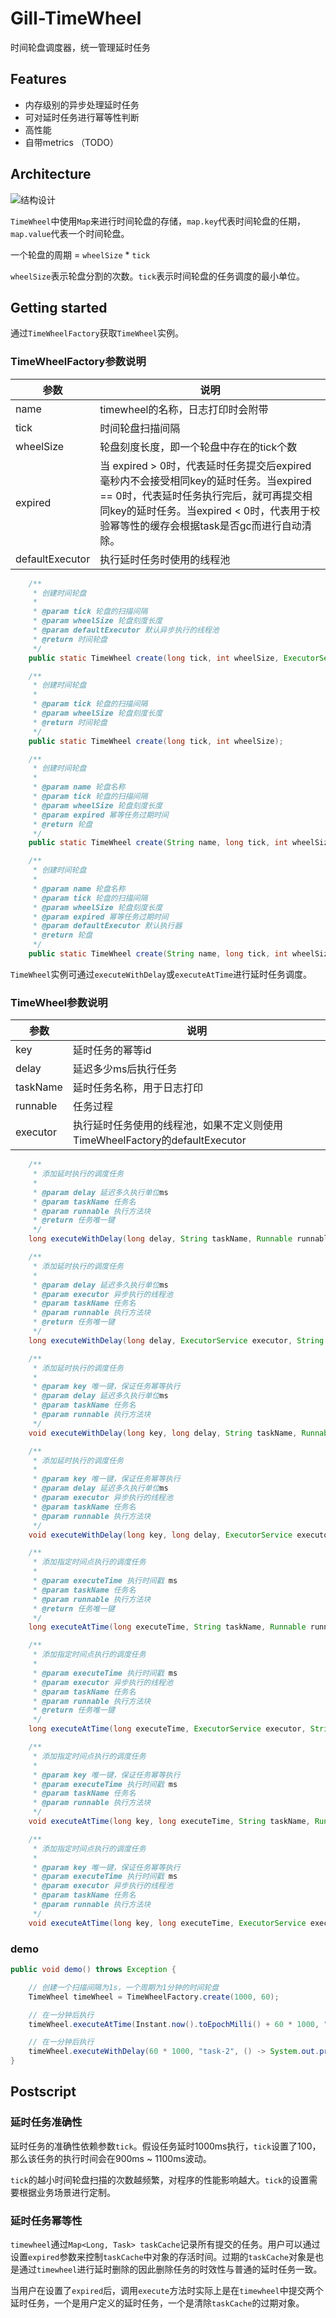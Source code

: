 # Gill-TimeWheel
时间轮盘调度器，统一管理延时任务



## Features

- 内存级别的异步处理延时任务 
- 可对延时任务进行幂等性判断
- 高性能
- 自带metrics （TODO）



## Architecture

![结构设计](./../img/%E7%BB%93%E6%9E%84%E8%AE%BE%E8%AE%A1.png)

`TimeWheel`中使用`Map`来进行时间轮盘的存储，`map.key`代表时间轮盘的任期，`map.value`代表一个时间轮盘。

一个轮盘的周期 = `wheelSize` * `tick`

`wheelSize`表示轮盘分割的次数。`tick`表示时间轮盘的任务调度的最小单位。



## Getting started

通过`TimeWheelFactory`获取`TimeWheel`实例。

### TimeWheelFactory参数说明

| 参数            | 说明                                                         |
| --------------- | ------------------------------------------------------------ |
| name            | timewheel的名称，日志打印时会附带                            |
| tick            | 时间轮盘扫描间隔                                             |
| wheelSize       | 轮盘刻度长度，即一个轮盘中存在的tick个数                     |
| expired         | 当 expired > 0时，代表延时任务提交后expired毫秒内不会接受相同key的延时任务。当expired == 0时，代表延时任务执行完后，就可再提交相同key的延时任务。当expired < 0时，代表用于校验幂等性的缓存会根据task是否gc而进行自动清除。 |
| defaultExecutor | 执行延时任务时使用的线程池                                   |



```java
	/**
     * 创建时间轮盘
     * 
     * @param tick 轮盘的扫描间隔
     * @param wheelSize 轮盘刻度长度
     * @param defaultExecutor 默认异步执行的线程池
     * @return 时间轮盘
     */
    public static TimeWheel create(long tick, int wheelSize, ExecutorService defaultExecutor);

    /**
     * 创建时间轮盘
     *
     * @param tick 轮盘的扫描间隔
     * @param wheelSize 轮盘刻度长度
     * @return 时间轮盘
     */
    public static TimeWheel create(long tick, int wheelSize);

    /**
     * 创建时间轮盘
     *
     * @param name 轮盘名称
     * @param tick 轮盘的扫描间隔
     * @param wheelSize 轮盘刻度长度
     * @param expired 幂等任务过期时间
     * @return 轮盘
     */
    public static TimeWheel create(String name, long tick, int wheelSize, long expired);

    /**
     * 创建时间轮盘
     *
     * @param name 轮盘名称
     * @param tick 轮盘的扫描间隔
     * @param wheelSize 轮盘刻度长度
     * @param expired 幂等任务过期时间
     * @param defaultExecutor 默认执行器
     * @return 轮盘
     */
    public static TimeWheel create(String name, long tick, int wheelSize, long expired, ExecutorService defaultExecutor);
```

`TimeWheel`实例可通过`executeWithDelay`或`executeAtTime`进行延时任务调度。

### TimeWheel参数说明

| 参数     | 说明                                                         |
| -------- | ------------------------------------------------------------ |
| key      | 延时任务的幂等id                                             |
| delay    | 延迟多少ms后执行任务                                         |
| taskName | 延时任务名称，用于日志打印                                   |
| runnable | 任务过程                                                     |
| executor | 执行延时任务使用的线程池，如果不定义则使用TimeWheelFactory的defaultExecutor |



```java
    /**
     * 添加延时执行的调度任务
     *
     * @param delay 延迟多久执行单位ms
     * @param taskName 任务名
     * @param runnable 执行方法块
     * @return 任务唯一键
     */
    long executeWithDelay(long delay, String taskName, Runnable runnable);

    /**
     * 添加延时执行的调度任务
     *
     * @param delay 延迟多久执行单位ms
     * @param executor 异步执行的线程池
     * @param taskName 任务名
     * @param runnable 执行方法块
     * @return 任务唯一键
     */
    long executeWithDelay(long delay, ExecutorService executor, String taskName, Runnable runnable);

    /**
     * 添加延时执行的调度任务
     *
     * @param key 唯一键，保证任务幂等执行
     * @param delay 延迟多久执行单位ms
     * @param taskName 任务名
     * @param runnable 执行方法块
     */
    void executeWithDelay(long key, long delay, String taskName, Runnable runnable);

    /**
     * 添加延时执行的调度任务
     *
     * @param key 唯一键，保证任务幂等执行
     * @param delay 延迟多久执行单位ms
     * @param executor 异步执行的线程池
     * @param taskName 任务名
     * @param runnable 执行方法块
     */
    void executeWithDelay(long key, long delay, ExecutorService executor, String taskName, Runnable runnable);

    /**
     * 添加指定时间点执行的调度任务
     *
     * @param executeTime 执行时间戳 ms
     * @param taskName 任务名
     * @param runnable 执行方法块
     * @return 任务唯一键
     */
    long executeAtTime(long executeTime, String taskName, Runnable runnable);

    /**
     * 添加指定时间点执行的调度任务
     *
     * @param executeTime 执行时间戳 ms
     * @param executor 异步执行的线程池
     * @param taskName 任务名
     * @param runnable 执行方法块
     * @return 任务唯一键
     */
    long executeAtTime(long executeTime, ExecutorService executor, String taskName, Runnable runnable);

    /**
     * 添加指定时间点执行的调度任务
     *
     * @param key 唯一键，保证任务幂等执行
     * @param executeTime 执行时间戳 ms
     * @param taskName 任务名
     * @param runnable 执行方法块
     */
    void executeAtTime(long key, long executeTime, String taskName, Runnable runnable);

    /**
     * 添加指定时间点执行的调度任务
     *
     * @param key 唯一键，保证任务幂等执行
     * @param executeTime 执行时间戳 ms
     * @param executor 异步执行的线程池
     * @param taskName 任务名
     * @param runnable 执行方法块
     */
    void executeAtTime(long key, long executeTime, ExecutorService executor, String taskName, Runnable runnable);
```



### demo

```java
public void demo() throws Exception {

    // 创建一个扫描间隔为1s，一个周期为1分钟的时间轮盘
    TimeWheel timeWheel = TimeWheelFactory.create(1000, 60);

    // 在一分钟后执行
    timeWheel.executeAtTime(Instant.now().toEpochMilli() + 60 * 1000, "task-1", () -> System.out.println("say hi"));

    // 在一分钟后执行
    timeWheel.executeWithDelay(60 * 1000, "task-2", () -> System.out.println("say hello"));
}
```



## Postscript

### 延时任务准确性

延时任务的准确性依赖参数`tick`。假设任务延时1000ms执行，`tick`设置了100，那么该任务的执行时间会在900ms ~ 1100ms波动。

`tick`的越小时间轮盘扫描的次数越频繁，对程序的性能影响越大。`tick`的设置需要根据业务场景进行定制。

### 延时任务幂等性

`timewheel`通过`Map<Long, Task> taskCache`记录所有提交的任务。用户可以通过设置`expired`参数来控制`taskCache`中对象的存活时间。过期的`taskCache`对象是也是通过`timewheel`进行延时删除的因此删除任务的时效性与普通的延时任务一致。

当用户在设置了`expired`后，调用`execute`方法时实际上是在`timewheel`中提交两个延时任务，一个是用户定义的延时任务，一个是清除`taskCache`的过期对象。

